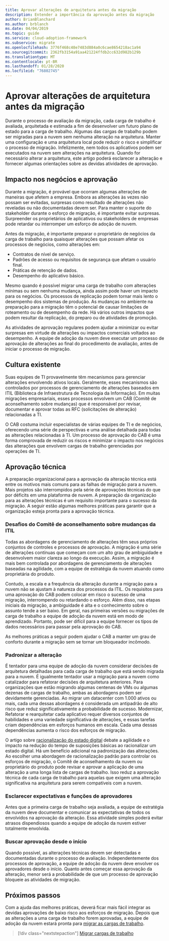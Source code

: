 ```yaml
---
title: Aprovar alterações de arquitetura antes da migração
description: Entender a importância da aprovação antes da migração
author: BrianBlanchard
ms.author: brblanch
ms.date: 04/04/2019
ms.topic: guide
ms.service: cloud-adoption-framework
ms.subservice: migrate
ms.openlocfilehash: 3776f468c48e7483d884a0c6cae8654218ac1a94
ms.sourcegitcommit: 2362fb3154a91aa421224ffdb2cc632d982b129b
ms.translationtype: MT
ms.contentlocale: pt-BR
ms.lasthandoff: 01/28/2020
ms.locfileid: "76802745"
---
```

# <a name="approve-architecture-changes-before-migration"></a>Aprovar alterações de arquitetura antes da migração

Durante o processo de avaliação da migração, cada carga de trabalho é avaliada, arquitetada e estimada a fim de desenvolver um futuro plano de estado para a carga de trabalho. Algumas das cargas de trabalho podem ser migradas para a nuvem sem nenhuma alteração na arquitetura. Manter uma configuração e uma arquitetura local pode reduzir o risco e simplificar o processo de migração. Infelizmente, nem todos os aplicativos podem ser executados na nuvem sem alterações na arquitetura. Quando for necessário alterar a arquitetura, este artigo poderá esclarecer a alteração e fornecer algumas orientações sobre as devidas atividades de aprovação.

## <a name="business-impact-and-approval"></a>Impacto nos negócios e aprovação

Durante a migração, é provável que ocorram algumas alterações de maneiras que afetem a empresa. Embora as alterações às vezes não possam ser evitadas, surpresas como resultado de alterações não reveladas ou não documentadas devem ser. Para manter o suporte do stakeholder durante o esforço de migração, é importante evitar surpresas. Surpreender os proprietários de aplicativos ou stakeholders de empresas pode retardar ou interromper um esforço de adoção de nuvem.

Antes da migração, é importante preparar o proprietário de negócios da carga de trabalho para quaisquer alterações que possam afetar os processos de negócios, como alterações em:

- Contratos de nível de serviço.
- Padrões de acesso ou requisitos de segurança que afetam o usuário final.
- Práticas de retenção de dados.
- Desempenho do aplicativo básico.

Mesmo quando é possível migrar uma carga de trabalho com alterações mínimas ou sem nenhuma mudança, ainda assim pode haver um impacto para os negócios. Os processos de replicação podem tornar mais lento o desempenho dos sistemas de produção. As mudanças no ambiente na preparação para a migração têm o potencial de causar limitações de roteamento ou de desempenho da rede. Há vários outros impactos que podem resultar da replicação, do preparo ou de atividades de promoção.

As atividades de aprovação regulares podem ajudar a minimizar ou evitar surpresas em virtude de alterações ou impactos comerciais voltados ao desempenho. A equipe de adoção da nuvem deve executar um processo de aprovação de alterações ao final do procedimento de avaliação, antes de iniciar o processo de migração.

## <a name="existing-culture"></a>Cultura existente

Suas equipes de TI provavelmente têm mecanismos para gerenciar alterações envolvendo ativos locais. Geralmente, esses mecanismos são controlados por processos de gerenciamento de alterações baseados em ITIL (Biblioteca de Infraestrutura de Tecnologia da Informação). Em muitas migrações empresariais, esses processos envolvem um CAB (Comitê de aconselhamento sobre mudanças) que é responsável por revisar, documentar e aprovar todas as RFC (solicitações de alteração) relacionadas a TI.

O CAB costuma incluir especialistas de várias equipes de TI e de negócios, oferecendo uma série de perspectivas e uma análise detalhada para todas as alterações relacionadas à TI. Um processo de aprovação do CAB é uma forma comprovada de reduzir os riscos e minimizar o impacto nos negócios das alterações que envolvem cargas de trabalho gerenciadas por operações de TI.

## <a name="technical-approval"></a>Aprovação técnica

A preparação organizacional para a aprovação da alteração técnica está entre os motivos mais comuns para as falhas de migração para a nuvem. Mais projetos são interrompidos pela série de aprovações técnicas do que por déficits em uma plataforma de nuvem. A preparação da organização para as alterações técnicas é um requisito importante para o sucesso da migração. A seguir estão algumas melhores práticas para garantir que a organização esteja pronta para a aprovação técnica.

### <a name="itil-change-advisory-board-challenges"></a>Desafios do Comitê de aconselhamento sobre mudanças da ITIL

Todas as abordagens de gerenciamento de alterações têm seus próprios conjuntos de controles e processos de aprovação. A migração é uma série de alterações contínuas que começam com um alto grau de ambiguidade e desenvolvem maior clareza ao longo da execução. Assim, a migração é mais bem controlada por abordagens de gerenciamento de alterações baseadas na agilidade, com a equipe de estratégia da nuvem atuando como proprietária do produto.

Contudo, a escala e a frequência da alteração durante a migração para a nuvem não se ajustam à natureza dos processos da ITIL. Os requisitos para uma aprovação do CAB podem colocar em risco o sucesso de uma migração, interrompendo ou retardando o esforço. Além disso, nas etapas iniciais da migração, a ambiguidade é alta e o conhecimento sobre o assunto tende a ser baixo. Em geral, nas primeiras versões ou migrações de carga de trabalho a equipe de adoção da nuvem está em modo de aprendizado. Portanto, pode ser difícil para a equipe fornecer os tipos de dados necessários para passar pela aprovação do CAB.

As melhores práticas a seguir podem ajudar o CAB a manter um grau de conforto durante a migração sem se tornar um bloqueador incômodo.

### <a name="standardize-change"></a>Padronizar a alteração

É tentador para uma equipe de adoção da nuvem considerar decisões de arquitetura detalhadas para cada carga de trabalho que está sendo migrada para a nuvem. É igualmente tentador usar a migração para a nuvem como catalizador para refatorar decisões de arquitetura anteriores. Para organizações que estão migrando algumas centenas de VMs ou algumas dezenas de cargas de trabalho, ambas as abordagens podem ser devidamente gerenciadas. Ao migrar um datacenter com 1.000 ativos ou mais, cada uma dessas abordagens é considerada um antipadrão de alto risco que reduz significativamente a probabilidade de sucesso. Modernizar, Refatorar e rearquitetar cada aplicativo requer diversos conjuntos de habilidades e uma variedade significativa de alterações, e essas tarefas criam dependências em esforços humanos em escala. Cada uma dessas dependências aumenta o risco dos esforços de migração.

O artigo sobre [racionalização do estado digital](../../../digital-estate/rationalize.md) debate a agilidade e o impacto na redução do tempo de suposições básicas ao racionalizar um estado digital. Há um benefício adicional na padronização das alterações. Ao escolher uma abordagem de racionalização padrão para controlar os esforços de migração, o Comitê de aconselhamento da nuvem ou proprietário do produto pode revisar e aprovar a aplicação de uma alteração a uma longa lista de cargas de trabalho. Isso reduz a aprovação técnica de cada carga de trabalho para aquelas que exigem uma alteração significativa na arquitetura para serem compatíveis com a nuvem.

### <a name="clarify-expectations-and-roles-of-approvers"></a>Esclarecer expectativas e funções de aprovadores

Antes que a primeira carga de trabalho seja avaliada, a equipe de estratégia da nuvem deve documentar e comunicar as expectativas de todos os envolvidos na aprovação da alteração. Essa atividade simples poderá evitar atrasos dispendiosos quando a equipe de adoção da nuvem estiver totalmente envolvida.

### <a name="seek-approval-early"></a>Buscar aprovação desde o início

Quando possível, as alterações técnicas devem ser detectadas e documentadas durante o processo de avaliação. Independentemente dos processos de aprovação, a equipe de adoção da nuvem deve envolver os aprovadores desde o início. Quanto antes começar essa aprovação da alteração, menor será a probabilidade de que um processo de aprovação bloqueie as atividades de migração.

## <a name="next-steps"></a>Próximos passos

Com a ajuda das melhores práticas, deverá ficar mais fácil integrar as devidas aprovações de baixo risco aos esforços de migração. Depois que as alterações a uma carga de trabalho forem aprovadas, a equipe de adoção da nuvem estará pronta para [migrar as cargas de trabalho](../migrate/index.md).

> [!div class="nextstepaction"]
> [Migrar cargas de trabalho](../migrate/index.md)
